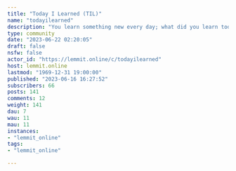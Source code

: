 ```yaml
---
title: "Today I Learned (TIL)" 
name: "todayilearned"
description: "You learn something new every day; what did you learn today? Submit interesting and specific facts about something that you just found out here."
type: community
date: "2023-06-22 02:20:05"
draft: false
nsfw: false
actor_id: "https://lemmit.online/c/todayilearned"
host: lemmit.online
lastmod: "1969-12-31 19:00:00"
published: "2023-06-16 16:27:52"
subscribers: 66
posts: 141
comments: 12
weight: 141
dau: 7
wau: 11
mau: 11
instances:
- "lemmit_online"
tags: 
- "lemmit_online"

---
```

